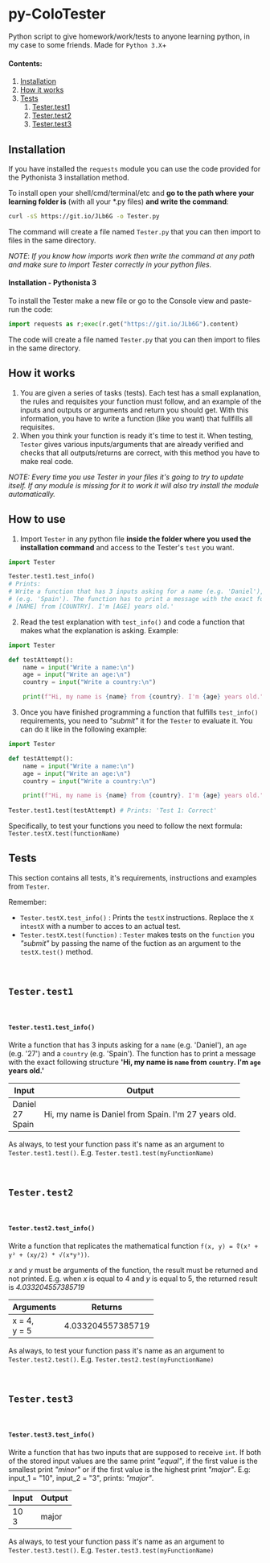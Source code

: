 # py-ColoTester

Python script to give homework/work/tests to anyone learning python, in my case to some friends. Made for `Python 3.X`+



#### Contents:

1.  [Installation](https://github.com/AOx0/py-ColoTester#installation)
2.  [How it works](https://github.com/AOx0/py-ColoTester#how-it-works)
3.  [Tests](https://github.com/AOx0/py-ColoTester#tests)
     1.  [Tester.test1](https://github.com/AOx0/py-ColoTester#testertest1)
     2.  [Tester.test2](https://github.com/AOx0/py-ColoTester#testertest2)
     3.  [Tester.test3](https://github.com/AOx0/py-ColoTester#testertest3)



## Installation

If you have installed the `requests` module you can use the code provided for the Pythonista 3 installation method.

To install open your shell/cmd/terminal/etc and **go to the path where your learning folder is** (with all your *.py files) **and write the command**:

```bash
curl -sS https://git.io/JLb6G -o Tester.py
```

The command will create a file named `Tester.py` that you can then import to files in the same directory.



*NOTE*: *If you know how imports work then write the command at any path and make sure to import Tester correctly in your python files.*



#### Installation - Pythonista 3 

To install the Tester make a new file or go to the Console view and paste-run the code:

```python
import requests as r;exec(r.get("https://git.io/JLb6G").content)
```

The code will create a file named `Tester.py` that you can then import to files in the same directory. 



## How it works

1.  You are given a series of tasks (tests). Each test has a small explanation, the rules and requisites your function must follow, and an example of the inputs and outputs or arguments and return you should get. With this information, you have to write a function (like you want) that fullfills all requisites.
2.  When you think your function is ready it's time to test it. When testing, `Tester` gives various inputs/arguments that are already verified and checks that all outputs/returns are correct, with this method you have to make real code.

*NOTE: Every time you use Tester in your files it's going to try to update itself. If any module is missing for it to work it will also try install the module automatically.*



## How to use

1.  Import `Tester` in any python file **inside the folder where you used the installation command** and access to the Tester's `test` you want.

```python
import Tester

Tester.test1.test_info() 
# Prints:
# Write a function that has 3 inputs asking for a name (e.g. 'Daniel'), an age (e.g. '27') and a country
# (e.g. 'Spain'). The function has to print a message with the exact following structure 'Hi, my name is
# [NAME] from [COUNTRY]. I'm [AGE] years old.' 
```



2.  Read the test explanation with `test_info()` and code a function that makes what the explanation is asking. Example:

```python
import Tester

def testAttempt():
    name = input("Write a name:\n")
    age = input("Write an age:\n")
    country = input("Write a country:\n")

    print(f"Hi, my name is {name} from {country}. I'm {age} years old.")

```



3.  Once you have finished programming a function that fulfills `test_info()` requirements, you need to *"submit"* it for the `Tester` to evaluate it. You can do it like in the following example:

```python
import Tester

def testAttempt():
    name = input("Write a name:\n")
    age = input("Write an age:\n")
    country = input("Write a country:\n")

    print(f"Hi, my name is {name} from {country}. I'm {age} years old.")
 
Tester.test1.test(testAttempt) # Prints: 'Test 1: Correct'

```

Specifically, to test your functions you need to follow the next formula: `Tester.testX.test(functionName)`





## Tests

This section contains all tests, it's requirements, instructions and examples from  `Tester`.

Remember:

-   `Tester.testX.test_info()` : Prints the `testX` instructions. Replace the `X` in`testX`  with a number to acces to an actual test.
-   `Tester.testX.test(function)` : `Tester` makes tests on the `function` you *"submit"* by passing the name of the fuction as an argument to the `testX.test()` method.



 <br />

##  `Tester.test1`

 <br />

#### `Tester.test1.test_info()`

 Write a function that has 3 inputs asking for a `name` (e.g. 'Daniel'), an `age` (e.g. '27') and a `country` (e.g. 'Spain'). The function has to print a message with the exact following structure **'Hi, my name is `name` from `country`. I'm `age` years old.'**



| Input                     | Output                                              |
| ------------------------- | --------------------------------------------------- |
| Daniel<br />27<br />Spain | Hi, my name is Daniel from Spain. I'm 27 years old. |

As always, to test your function pass it's name as an argument to `Tester.test1.test()`. E.g. `Tester.test1.test(myFunctionName)`

 <br />

##  `Tester.test2`

 <br />

#### `Tester.test2.test_info() `

Write a function that replicates the mathematical function `f(x, y) = ∜(x² + y² + (xy/2) * √(x*y³))`. 

*x* and *y* must be arguments of the function, the result must be returned and not printed. E.g. when *x* is equal to 4 and *y*  is equal to 5, the returned result is *4.033204557385719*




| Arguments         | Returns           |
| ----------------- | ----------------- |
| x = 4,<br />y = 5 | 4.033204557385719 |

As always, to test your function pass it's name as an argument to `Tester.test2.test()`. E.g. `Tester.test2.test(myFunctionName)`

 <br />

## `Tester.test3`

 <br />

#### `Tester.test3.test_info() `

Write a function that has two inputs that are supposed to receive `int`. If both of the stored input values are the same print *"equal"*, if the first value is the smallest print *"minor"* or if the first value is the highest print *"major"*. E.g: input_1 = "10", input_2 = "3", prints: *"major"*.




| Input     | Output |
| --------- | ------ |
| 10<br />3 | major  |

As always, to test your function pass it's name as an argument to `Tester.test3.test()`. E.g. `Tester.test3.test(myFunctionName)`



